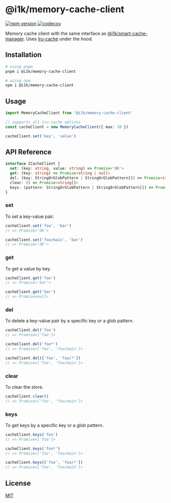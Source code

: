 # @i1k/memory-cache-client

[![npm version](https://img.shields.io/npm/v/@i1k/memory-cache-client/latest.svg)](https://www.npmjs.com/package/@i1k/memory-cache-client)
[![codecov](https://codecov.io/gh/i1kazantsev/memory-cache-client/branch/main/graph/badge.svg?token=J9BZS9JURU)](https://codecov.io/gh/i1kazantsev/memory-cache-client)

Memory cache client with the same interface as [@i1k/smart-cache-manager](https://github.com/ivan1kazantsev/smart-cache-manager#readme).
Uses [lru-cache](https://github.com/isaacs/node-lru-cache#readme) under the hood.

## Installation

```bash
# using pnpm
pnpm i @i1k/memory-cache-client

# using npm
npm i @i1k/memory-cache-client
```

## Usage

```typescript
import MemoryCacheClient from '@i1k/memory-cache-client'

// supports all lru-cache options
const cacheClient = new MemoryCacheClient({ max: 10 })

cacheClient.set('key', 'value')
```

## API Reference

```typescript
interface ICacheClient {
  set: (key: string, value: string) => Promise<'OK'>
  get: (key: string) => Promise<string | null>
  del: (key: StringOrGlobPattern | StringOrGlobPattern[]) => Promise<string[]>
  clear: () => Promise<string[]>
  keys: (pattern: StringOrGlobPattern | StringOrGlobPattern[]) => Promise<string[]>
}
```

### set

To set a key-value pair.

```typescript
cacheClient.set('foo', 'bar')
// => Promise<'OK'>

cacheClient.set('foo/main', 'bar')
// => Promise<'OK'>
```

### get

To get a value by key.

```typescript
cacheClient.get('foo')
// => Promise<'bar'>

cacheClient.get('bar')
// => Promise<null>
```

### del

To delete a key-value pair by a specific key or a glob pattern.

```typescript
cacheClient.del('foo')
// => Promise<['foo']>

cacheClient.del('foo*')
// => Promise<['foo', 'foo/main']>

cacheClient.del(['foo', 'foo/*'])
// => Promise<['foo', 'foo/main']>
```

### clear

To clear the store.

```typescript
cacheClient.clear()
// => Promise<['foo', 'foo/main']>
```

### keys

To get keys by a specific key or a glob pattern.

```typescript
cacheClient.keys('foo')
// => Promise<['foo']>

cacheClient.keys('foo*')
// => Promise<['foo', 'foo/main']>

cacheClient.keys(['foo', 'foo/*'])
// => Promise<['foo', 'foo/main']>
```

## License

[MIT](./LICENSE)
